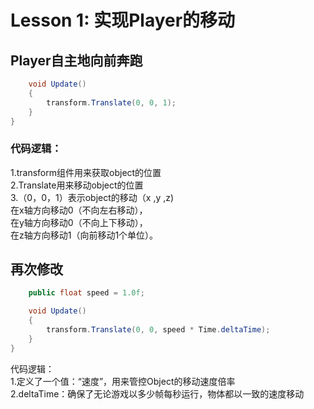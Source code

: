 # Lesson 1: 实现Player的移动
## Player自主地向前奔跑
```C#
    void Update()
    {
        transform.Translate(0, 0, 1);
    }
}
```
### 代码逻辑：  
1.transform组件用来获取object的位置  
2.Translate用来移动object的位置  
3.（0，0，1）表示object的移动（x ,y ,z)  
在x轴方向移动0（不向左右移动），  
在y轴方向移动0（不向上下移动），  
在z轴方向移动1（向前移动1个单位）。  

## 再次修改
```C#
    public float speed = 1.0f;

    void Update()
    {
        transform.Translate(0, 0, speed * Time.deltaTime);
    }
}
```
代码逻辑：  
1.定义了一个值：“速度”，用来管控Object的移动速度倍率  
2.deltaTime：确保了无论游戏以多少帧每秒运行，物体都以一致的速度移动  
